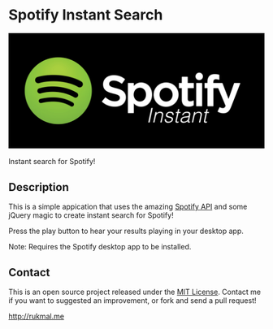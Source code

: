 # Spotify Instant Search

![Spotify Instant logo](images/spotify_logo.png)

Instant search for Spotify!

## Description

This is a simple appication that uses the amazing [Spotify API](https://developer.spotify.com) and some jQuery magic to create instant search for Spotify!

Press the play button to hear your results playing in your desktop app.

Note: Requires the Spotify desktop app to be installed.

## Contact

This is an open source project released under the [MIT License](LICENSE). Contact me if you want to suggested an improvement, or fork and send a pull request!

http://rukmal.me
